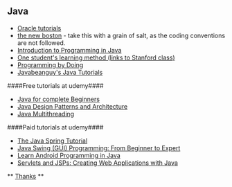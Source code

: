 ## Java

 * [Oracle tutorials](http://docs.oracle.com/javase/tutorial/)
 * [the new boston](http://thenewboston.org/list.php?cat=31) - take this with a grain of salt, as the coding conventions are not followed.
 * [Introduction to Programming in Java](http://introcs.cs.princeton.edu/java/home/)
 * [One student's learning method (links to Stanford class)](http://www.reddit.com/r/learnprogramming/comments/ar7fn/im_learning_java_and_i_wanted_to_share_my_methods/)
 * [Programming by Doing](http://programmingbydoing.com/)
 * [Javabeanguy's Java Tutorials](http://www.reddit.com/r/javahelp/wiki/javabeanguy_tutorials)

####Free tutorials at udemy####
 * [Java for complete Beginners](https://www.udemy.com/java-tutorial)
 * [Java Design Patterns and Architecture](https://www.udemy.com/java-design-patterns-tutorial/)
 * [Java Multithreading](https://www.udemy.com/java-multithreading/)

####Paid tutorials at udemy####
 * [The Java Spring Tutorial](https://www.udemy.com/javaspring/)
 * [Java Swing (GUI) Programming: From Beginner to Expert](https://www.udemy.com/java-swing-complete/)
 * [Learn Android Programming in Java](https://www.udemy.com/android-tutorial/)
 * [Servlets and JSPs: Creating Web Applications with Java](https://www.udemy.com/javawebtut)

** [Thanks](http://www.reddit.com/r/javahelp/wiki/tutorial_list) **

